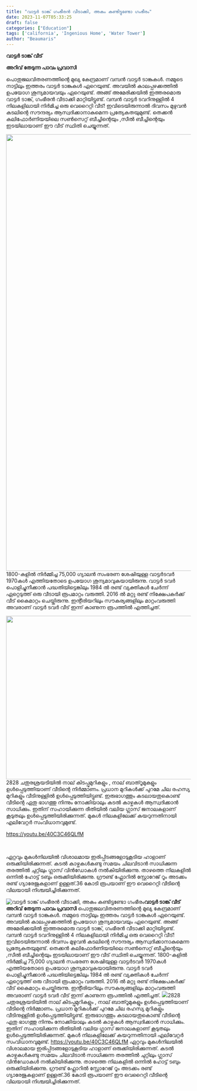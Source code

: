 ```yaml
---
title: "വാട്ടർ ടാങ്ക് ഗംഭീരൻ വീടാക്കി, അകം കണ്ടിട്ടുണ്ടോ ഗംഭീരം"
date: 2023-11-07T05:33:25
draft: false
categories: ["Education"]
tags: ['california', 'Ingenious Home', 'Water Tower']
author: "Beaumaris"
---
```


<strong>വാട്ടർ ടാങ്ക് വീട്</strong>

<strong>അറിവ് തേടുന്ന പാവം പ്രവാസി</strong>

പൊതുജലവിതരണത്തിന്റെ മുഖ്യ കേന്ദ്രമാണ് വമ്പൻ വാട്ടർ ടാങ്കുകൾ. നമ്മുടെ നാട്ടിലും ഇത്തരം വാട്ടർ ടാങ്കുകൾ ഏറെയുണ്ട്. അവയിൽ കാലപ്പഴക്കത്തിൽ ഉപയോഗ ശൂന്യമായവയും ഏറെയുണ്ട്. അങ്ങ് അമേരിക്കയിൽ ഇത്തരമൊരു വാട്ടർ ടാങ്ക്, ഗംഭീരൻ വീടാക്കി മാറ്റിയിട്ടുണ്ട്. വമ്പൻ വാട്ടർ ടവറിനുള്ളിൽ 4 നിലകളിലായി നിർമിച്ച ഒരു വെറൈറ്റി വീട്! ഇവിടെയിരുന്നാൽ ദിവസം മുഴുവൻ കടലിന്റെ സൗന്ദര്യം ആസ്വദിക്കാനാകുമെന്ന പ്രത്യേകതയുമുണ്ട്. തെക്കൻ കലിഫോർണിയയിലെ സൺസെറ്റ് ബീച്ചിന്റെയും ,സീൽ ബീച്ചിന്റെയും ഇടയിലായാണ് ഈ വീട് സ്ഥിതി ചെയ്യുന്നത്.

<img class="alignnone size-full wp-image-428501" src="https://cdn.boolokam.com/articles/2023/11/fffqf.jpg" alt="" width="2048" height="1186" />1800-കളിൽ നിർമ്മിച്ച 75,000 ഗ്യാലൻ സംഭരണ ശേഷിയുള്ള വാട്ടർടവർ 1970കൾ എത്തിയതോടെ ഉപയോഗ ശൂന്യമാവുകയായിരുന്നു. വാട്ടർ ടവർ പൊളിച്ചുനീക്കാൻ പദ്ധതിയിട്ടെങ്കിലും 1984 ൽ രണ്ട് വ്യക്തികൾ ചേർന്ന് ഏറ്റെടുത്ത് ഒരു വീടായി രൂപമാറ്റം വരുത്തി. 2016 ൽ മറ്റു രണ്ട് നിക്ഷേപകർക്ക് വീട് കൈമാറ്റം ചെയ്തിരുന്നു. ഇന്റീരിയറിലും സൗകര്യങ്ങളിലും മാറ്റംവരുത്തി അവരാണ് വാട്ടർ ടവർ വീട് ഇന്ന് കാണുന്ന രൂപത്തിൽ എത്തിച്ചത്.

<img class="alignnone size-full wp-image-428502" src="https://cdn.boolokam.com/articles/2023/11/wffwfwffw.webp" alt="" width="620" height="444" />2828 ചതുരശ്രയടിയിൽ നാല് കിടപ്പുമുറികളും , നാല് ബാത്റൂമുകളും ഉൾപ്പെടുത്തിയാണ് വീടിന്റെ നിർമ്മാണം. പ്രധാന മുറികൾക്ക് പുറമേ ചില രഹസ്യ മുറികളും വീടിനുള്ളിൽ ഉൾപ്പെടുത്തിയിട്ടുണ്ട്. ഇരുഭാഗത്തും കടലായതുകൊണ്ട് വീടിന്റെ ഏതു ഭാഗത്തു നിന്നും നോക്കിയാലും കടൽ കാഴ്ചകൾ ആസ്വദിക്കാൻ സാധിക്കും. ഇതിന് സഹായിക്കുന്ന രീതിയിൽ വലിയ ഗ്ലാസ് ജനാലകളാണ് കൂടുതലും ഉൾപ്പെടുത്തിയിരിക്കുന്നത്. മുകൾ നിലകളിലേക്ക് കയറുന്നതിനായി എലിവേറ്റർ സംവിധാനവുമുണ്ട്.

https://youtu.be/40C3C46QLfM

&nbsp;

ഏറ്റവും മുകൾനിലയിൽ വിശാലമായ ഇരിപ്പിടങ്ങളോടുകൂടിയ ഹാളാണ് ഒരുക്കിയിരിക്കുന്നത്. കടൽ കാഴ്ചകൾകണ്ടു സമയം ചിലവിടാൻ സാധിക്കുന്ന തരത്തിൽ ചുറ്റിലും ഗ്ലാസ് വിൻഡോകൾ നൽകിയിരിക്കുന്നു. താഴത്തെ നിലകളിൽ ഒന്നിൽ ഹോട്ട് ടബും ഒരുക്കിയിരിക്കുന്നു. ഗ്രൗണ്ട് ഫ്ലോറിൽ സ്റ്റോറേജ് റൂം അടക്കം രണ്ട് ഗ്യാരേജുകളാണ് ഉള്ളത്.36 കോടി രൂപയാണ് ഈ വെറൈറ്റി വീടിന്റെ വിലയായി നിശ്ചയിച്ചിരിക്കുന്നത്.


![വാട്ടർ ടാങ്ക് ഗംഭീരൻ വീടാക്കി, അകം കണ്ടിട്ടുണ്ടോ ഗംഭീരം](https://cdn.boolokam.com/articles/2023/11/fffqf.jpg)**വാട്ടർ ടാങ്ക് വീട്** **അറിവ് തേടുന്ന പാവം പ്രവാസി** പൊതുജലവിതരണത്തിന്റെ മുഖ്യ കേന്ദ്രമാണ് വമ്പൻ വാട്ടർ ടാങ്കുകൾ. നമ്മുടെ നാട്ടിലും ഇത്തരം വാട്ടർ ടാങ്കുകൾ ഏറെയുണ്ട്. അവയിൽ കാലപ്പഴക്കത്തിൽ ഉപയോഗ ശൂന്യമായവയും ഏറെയുണ്ട്. അങ്ങ് അമേരിക്കയിൽ ഇത്തരമൊരു വാട്ടർ ടാങ്ക്, ഗംഭീരൻ വീടാക്കി മാറ്റിയിട്ടുണ്ട്. വമ്പൻ വാട്ടർ ടവറിനുള്ളിൽ 4 നിലകളിലായി നിർമിച്ച ഒരു വെറൈറ്റി വീട്! ഇവിടെയിരുന്നാൽ ദിവസം മുഴുവൻ കടലിന്റെ സൗന്ദര്യം ആസ്വദിക്കാനാകുമെന്ന പ്രത്യേകതയുമുണ്ട്. തെക്കൻ കലിഫോർണിയയിലെ സൺസെറ്റ് ബീച്ചിന്റെയും ,സീൽ ബീച്ചിന്റെയും ഇടയിലായാണ് ഈ വീട് സ്ഥിതി ചെയ്യുന്നത്. 1800-കളിൽ നിർമ്മിച്ച 75,000 ഗ്യാലൻ സംഭരണ ശേഷിയുള്ള വാട്ടർടവർ 1970കൾ എത്തിയതോടെ ഉപയോഗ ശൂന്യമാവുകയായിരുന്നു. വാട്ടർ ടവർ പൊളിച്ചുനീക്കാൻ പദ്ധതിയിട്ടെങ്കിലും 1984 ൽ രണ്ട് വ്യക്തികൾ ചേർന്ന് ഏറ്റെടുത്ത് ഒരു വീടായി രൂപമാറ്റം വരുത്തി. 2016 ൽ മറ്റു രണ്ട് നിക്ഷേപകർക്ക് വീട് കൈമാറ്റം ചെയ്തിരുന്നു. ഇന്റീരിയറിലും സൗകര്യങ്ങളിലും മാറ്റംവരുത്തി അവരാണ് വാട്ടർ ടവർ വീട് ഇന്ന് കാണുന്ന രൂപത്തിൽ എത്തിച്ചത്. ![](https://cdn.boolokam.com/articles/2023/11/wffwfwffw.webp)2828 ചതുരശ്രയടിയിൽ നാല് കിടപ്പുമുറികളും , നാല് ബാത്റൂമുകളും ഉൾപ്പെടുത്തിയാണ് വീടിന്റെ നിർമ്മാണം. പ്രധാന മുറികൾക്ക് പുറമേ ചില രഹസ്യ മുറികളും വീടിനുള്ളിൽ ഉൾപ്പെടുത്തിയിട്ടുണ്ട്. ഇരുഭാഗത്തും കടലായതുകൊണ്ട് വീടിന്റെ ഏതു ഭാഗത്തു നിന്നും നോക്കിയാലും കടൽ കാഴ്ചകൾ ആസ്വദിക്കാൻ സാധിക്കും. ഇതിന് സഹായിക്കുന്ന രീതിയിൽ വലിയ ഗ്ലാസ് ജനാലകളാണ് കൂടുതലും ഉൾപ്പെടുത്തിയിരിക്കുന്നത്. മുകൾ നിലകളിലേക്ക് കയറുന്നതിനായി എലിവേറ്റർ സംവിധാനവുമുണ്ട്. https://youtu.be/40C3C46QLfM ഏറ്റവും മുകൾനിലയിൽ വിശാലമായ ഇരിപ്പിടങ്ങളോടുകൂടിയ ഹാളാണ് ഒരുക്കിയിരിക്കുന്നത്. കടൽ കാഴ്ചകൾകണ്ടു സമയം ചിലവിടാൻ സാധിക്കുന്ന തരത്തിൽ ചുറ്റിലും ഗ്ലാസ് വിൻഡോകൾ നൽകിയിരിക്കുന്നു. താഴത്തെ നിലകളിൽ ഒന്നിൽ ഹോട്ട് ടബും ഒരുക്കിയിരിക്കുന്നു. ഗ്രൗണ്ട് ഫ്ലോറിൽ സ്റ്റോറേജ് റൂം അടക്കം രണ്ട് ഗ്യാരേജുകളാണ് ഉള്ളത്.36 കോടി രൂപയാണ് ഈ വെറൈറ്റി വീടിന്റെ വിലയായി നിശ്ചയിച്ചിരിക്കുന്നത്.
